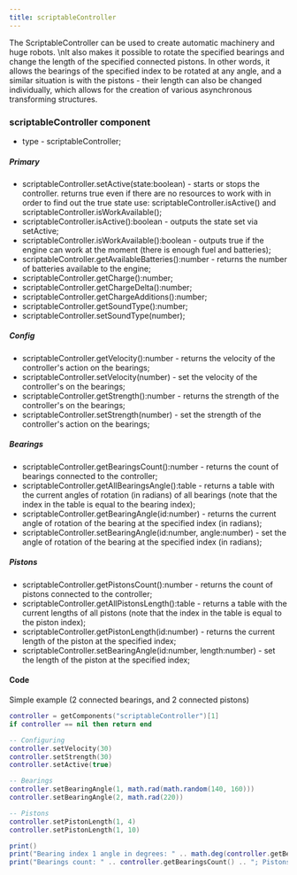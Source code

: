 ```yaml
---
title: scriptableController
---
```


The ScriptableController can be used to create automatic machinery and huge robots. \nIt also makes it possible to rotate the specified bearings and change the length of the specified connected pistons. In other words, it allows the bearings of the specified index to be rotated at any angle, and a similar situation is with the pistons - their length can also be changed individually, which allows for the creation of various asynchronous transforming structures.

### scriptableController component
* type - scriptableController;
##### Primary
* scriptableController.setActive(state:boolean) - starts or stops the controller. returns true even if there are no resources to work with in order to find out the true state use: scriptableController.isActive() and scriptableController.isWorkAvailable();
* scriptableController.isActive():boolean - outputs the state set via setActive;
* scriptableController.isWorkAvailable():boolean - outputs true if the engine can work at the moment (there is enough fuel and batteries);
* scriptableController.getAvailableBatteries():number - returns the number of batteries available to the engine;
* scriptableController.getCharge():number;
* scriptableController.getChargeDelta():number;
* scriptableController.getChargeAdditions():number;
* scriptableController.getSoundType():number;
* scriptableController.setSoundType(number);

##### Config
* scriptableController.getVelocity():number - returns the velocity of the controller's action on the bearings;
* scriptableController.setVelocity(number) - set the velocity of the controller's on the bearings;
* scriptableController.getStrength():number - returns the strength of the controller's on the bearings;
* scriptableController.setStrength(number) - set the strength of the controller's action on the bearings;

##### Bearings
* scriptableController.getBearingsCount():number - returns the count of bearings connected to the controller;
* scriptableController.getAllBearingsAngle():table - returns a table with the current angles of rotation (in radians) of all bearings (note that the index in the table is equal to the bearing index);
* scriptableController.getBearingAngle(id:number) - returns the current angle of rotation of the bearing at the specified index (in radians);
* scriptableController.setBearingAngle(id:number, angle:number) - set the angle of rotation of the bearing at the specified index (in radians);

##### Pistons
* scriptableController.getPistonsCount():number - returns the count of pistons connected to the controller;
* scriptableController.getAllPistonsLength():table - returns a table with the current lengths of all pistons (note that the index in the table is equal to the piston index);
* scriptableController.getPistonLength(id:number) - returns the current length of the piston at the specified index;
* scriptableController.setBearingAngle(id:number, length:number) - set the length of the piston at the specified index;


#### Code

Simple example (2 connected bearings, and 2 connected pistons)
```lua
controller = getComponents("scriptableController")[1]
if controller == nil then return end

-- Configuring
controller.setVelocity(30)
controller.setStrength(30)
controller.setActive(true)

-- Bearings
controller.setBearingAngle(1, math.rad(math.random(140, 160)))
controller.setBearingAngle(2, math.rad(220))

-- Pistons
controller.setPistonLength(1, 4)
controller.setPistonLength(1, 10)

print()
print("Bearing index 1 angle in degrees: " .. math.deg(controller.getBearingAngle(1)))
print("Bearings count: " .. controller.getBearingsCount() .. "; Pistons count: " .. controller.getPistonsCount())
```